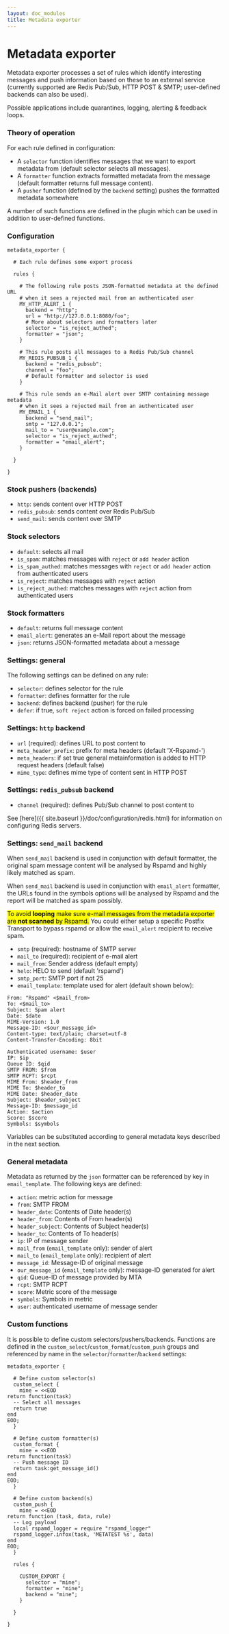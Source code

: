 ```yaml
---
layout: doc_modules
title: Metadata exporter
---
```


# Metadata exporter

Metadata exporter processes a set of rules which identify interesting messages and push information based on these to an external service (currently supported are Redis Pub/Sub, HTTP POST & SMTP; user-defined backends can also be used).

Possible applications include quarantines, logging, alerting & feedback loops.

### Theory of operation

For each rule defined in configuration:

 - A `selector` function identifies messages that we want to export metadata from (default selector selects all messages).
 - A `formatter` function extracts formatted metadata from the message (default formatter returns full message content).
 - A `pusher` function (defined by the `backend` setting) pushes the formatted metadata somewhere

A number of such functions are defined in the plugin which can be used in addition to user-defined functions.

### Configuration

~~~ucl
metadata_exporter {

  # Each rule defines some export process

  rules {

    # The following rule posts JSON-formatted metadata at the defined URL
    # when it sees a rejected mail from an authenticated user
    MY_HTTP_ALERT_1 {
      backend = "http";
      url = "http://127.0.0.1:8080/foo";
      # More about selectors and formatters later
      selector = "is_reject_authed";
      formatter = "json";
    }

    # This rule posts all messages to a Redis Pub/Sub channel
    MY_REDIS_PUBSUB_1 {
      backend = "redis_pubsub";
      channel = "foo";
      # Default formatter and selector is used
    }

    # This rule sends an e-Mail alert over SMTP containing message metadata
    # when it sees a rejected mail from an authenticated user
    MY_EMAIL_1 {
      backend = "send_mail";
      smtp = "127.0.0.1";
      mail_to = "user@example.com";
      selector = "is_reject_authed";
      formatter = "email_alert";
    }

  }

}
~~~

### Stock pushers (backends)

 - `http`: sends content over HTTP POST
 - `redis_pubsub`: sends content over Redis Pub/Sub
 - `send_mail`: sends content over SMTP

### Stock selectors

 - `default`: selects all mail
 - `is_spam`: matches messages with `reject` or `add header` action
 - `is_spam_authed`: matches messages with `reject` or `add header` action from authenticated users
 - `is_reject`: matches messages with `reject` action
 - `is_reject_authed`: matches messages with `reject` action from authenticated users

### Stock formatters

 - `default`: returns full message content
 - `email_alert`: generates an e-Mail report about the message
 - `json`: returns JSON-formatted metadata about a message

### Settings: general

The following settings can be defined on any rule:

 - `selector`: defines selector for the rule
 - `formatter`: defines formatter for the rule
 - `backend`: defines backend (pusher) for the rule
 - `defer`: if true, `soft reject` action is forced on failed processing

### Settings: `http` backend

 - `url` (required): defines URL to post content to
 - `meta_header_prefix`: prefix for meta headers (default 'X-Rspamd-')
 - `meta_headers`: if set true general metainformation is added to HTTP request headers (default false)
 - `mime_type`: defines mime type of content sent in HTTP POST

### Settings: `redis_pubsub` backend

 - `channel` (required): defines Pub/Sub channel to post content to

See [here]({{ site.baseurl }}/doc/configuration/redis.html) for information on configuring Redis servers.

### Settings: `send_mail` backend

When `send_mail` backend is used in conjunction with default formatter, the original spam message content will be analysed by Rspamd and highly likely matched as spam.

When `send_mail` backend is used in conjunction with `email_alert` formatter, the URLs found in the symbols options will be analysed by Rspamd and the report will be matched as spam possibly.

<mark>To avoid <b>looping</b> make sure e-mail messages from the metadata exporter are <b>not scanned</b> by Rspamd.</mark> You could either setup a specific Postfix Transport to bypass rspamd or allow the `email_alert` recipient to receive spam.

 - `smtp` (required): hostname of SMTP server
 - `mail_to` (required): recipient of e-mail alert
 - `mail_from`: Sender address (default empty)
 - `helo`: HELO to send (default 'rspamd')
 - `smtp_port`: SMTP port if not 25
 - `email_template`: template used for alert (default shown below):

~~~
From: "Rspamd" <$mail_from>
To: <$mail_to>
Subject: Spam alert
Date: $date
MIME-Version: 1.0
Message-ID: <$our_message_id>
Content-type: text/plain; charset=utf-8
Content-Transfer-Encoding: 8bit

Authenticated username: $user
IP: $ip
Queue ID: $qid
SMTP FROM: $from
SMTP RCPT: $rcpt
MIME From: $header_from
MIME To: $header_to
MIME Date: $header_date
Subject: $header_subject
Message-ID: $message_id
Action: $action
Score: $score
Symbols: $symbols
~~~

Variables can be substituted according to general metadata keys described in the next section.

### General metadata

Metadata as returned by the `json` formatter can be referenced by key in `email_template`. The following keys are defined:

- `action`: metric action for message
- `from`: SMTP FROM
- `header_date`: Contents of Date header(s)
- `header_from`: Contents of From header(s)
- `header_subject`: Contents of Subject header(s)
- `header_to`: Contents of To header(s)
- `ip`: IP of message sender
- `mail_from` (`email_template` only): sender of alert
- `mail_to` (`email_template` only): recipient of alert
- `message_id`: Message-ID of original message
- `our_message_id` (`email_template` only): message-ID generated for alert
- `qid`: Queue-ID of message provided by MTA
- `rcpt`: SMTP RCPT
- `score`: Metric score of the message
- `symbols`: Symbols in metric
- `user`: authenticated username of message sender

### Custom functions

It is possible to define custom selectors/pushers/backends. Functions are defined in the `custom_select`/`custom_format`/`custom_push` groups and referenced by name in the `selector`/`formatter`/`backend` settings:

~~~ucl
metadata_exporter {

  # Define custom selector(s)
  custom_select {
    mine = <<EOD
return function(task)
  -- Select all messages
  return true
end
EOD;
  }

  # Define custom formatter(s)
  custom_format {
    mine = <<EOD
return function(task)
  -- Push message ID
  return task:get_message_id()
end
EOD;
  }

  # Define custom backend(s)
  custom_push {
    mine = <<EOD
return function (task, data, rule)
  -- Log payload
  local rspamd_logger = require "rspamd_logger"
  rspamd_logger.infox(task, 'METATEST %s', data)
end
EOD;
  }

  rules {

    CUSTOM_EXPORT {
      selector = "mine";
      formatter = "mine";
      backend = "mine";
    }

  }

}
~~~
